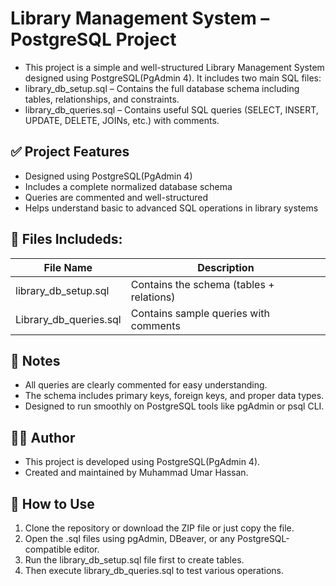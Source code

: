 # Library Management System – PostgreSQL Project

- This project is a simple and well-structured Library Management System designed using PostgreSQL(PgAdmin 4). It includes two main SQL files:
- library_db_setup.sql – Contains the full database schema including tables, relationships, and constraints.
- library_db_queries.sql – Contains useful SQL queries (SELECT, INSERT, UPDATE, DELETE, JOINs, etc.) with comments.

## ✅ Project Features

- Designed using PostgreSQL(PgAdmin 4)
- Includes a complete normalized database schema
- Queries are commented and well-structured
- Helps understand basic to advanced SQL operations in library systems

## 📁 Files Includeds:

|  File Name	           | Description                             |
|------------------------|-----------------------------------------|
| library_db_setup.sql	 | Contains the schema (tables + relations)|
| Library_db_queries.sql | Contains sample queries with comments   |

## 📝 Notes

- All queries are clearly commented for easy understanding.
- The schema includes primary keys, foreign keys, and proper data types.
- Designed to run smoothly on PostgreSQL tools like pgAdmin or psql CLI.


## 👨‍💻 Author

- This project is developed using PostgreSQL(PgAdmin 4).
- Created and maintained by Muhammad Umar Hassan.


## 🚀 How to Use

1. Clone the repository or download the ZIP file or just copy the file.
2. Open the .sql files using pgAdmin, DBeaver, or any PostgreSQL-compatible editor.
3. Run the library_db_setup.sql file first to create tables.
4. Then execute library_db_queries.sql to test various operations.
